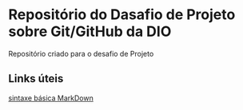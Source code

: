 # Repositório do Dasafio de Projeto sobre Git/GitHub da DIO
Repositório criado para o desafio de Projeto

## Links úteis
[sintaxe básica MarkDown](https://www.markdownguide.org/basic-syntax/)

